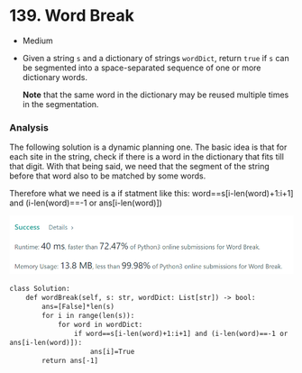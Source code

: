 # 139. Word Break

* Medium
*   Given a string `s` and a dictionary of strings `wordDict`, return `true` if `s` can be segmented into a space-separated sequence of one or more dictionary words.

    **Note** that the same word in the dictionary may be reused multiple times in the segmentation.

### Analysis&#x20;

The following solution is a dynamic planning one. The basic idea is that for each site in the string, check if there is a word in the dictionary that fits till that digit. With that being said, we need that the segment of the string before that word also to be matched by some words.&#x20;

Therefore what we need is a if statment like this: word==s\[i-len(word)+1:i+1] and (i-len(word)==-1 or ans\[i-len(word)])

![](<../../.gitbook/assets/image (19) (1) (1) (1) (1) (1) (1).png>)

```
class Solution:
    def wordBreak(self, s: str, wordDict: List[str]) -> bool:
        ans=[False]*len(s)
        for i in range(len(s)):
            for word in wordDict:
                if word==s[i-len(word)+1:i+1] and (i-len(word)==-1 or ans[i-len(word)]):
                    ans[i]=True
        return ans[-1]
```
